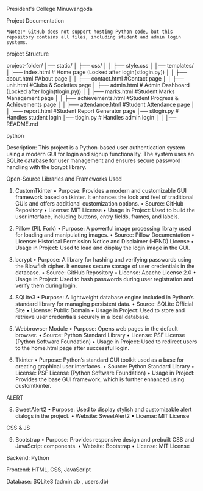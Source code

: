 ﻿President's College Minuwangoda
 
  Project Documentation
  

    *Note:* GitHub does not support hosting Python code, but this repository contains all files, including student and admin login systems.


 project Structure
 
project-folder/
│── static/
│   ├── css/
│   │   ├── style.css
│   │── templates/
│   ├── index.html   # Home page (Locked after login(stlogin.py))
│   │   ├── about.html     #About page
│   │   ├── contact.html   #Contact page 
│   │   ├── unit.html      #Clubs & Societies page 
│   ├── admin.html   # Admin Dashboard (Locked after login(tlogin.py))
│   │   ├── marks.html          #Student Marks Management page
│   │   ├── achievements.html   #Student Progress & Achievements page
│   │   ├── attendance.html     #Student Attendance page
│   │   ├── report.html         #Student Report Generator page
│── stlogin.py      # Handles student login
│── tlogin.py       # Handles admin login
│   │
│── README.md


python

Description:
This project is a Python-based user authentication system using a modern GUI for login
and signup functionality. The system uses an SQLite database for user management and
ensures secure password handling with the bcrypt library.

Open-Source Libraries and Frameworks Used


1. CustomTkinter
• Purpose: Provides a modern and customizable GUI framework based on tkinter.
It enhances the look and feel of traditional GUIs and offers additional customization
options.
• Source: GitHub Repository
• License: MIT License
• Usage in Project: Used to build the user interface, including buttons, entry fields,
frames, and labels.

2. Pillow (PIL Fork)
• Purpose: A powerful image processing library used for loading and manipulating
images.
• Source: Pillow Documentation
• License: Historical Permission Notice and Disclaimer (HPND) License
• Usage in Project: Used to load and display the login image in the GUI.

3. bcrypt
• Purpose: A library for hashing and verifying passwords using the Blowfish cipher. It
ensures secure storage of user credentials in the database.
• Source: GitHub Repository
• License: Apache License 2.0
• Usage in Project: Used to hash passwords during user registration and verify them
during login.

4. SQLite3
• Purpose: A lightweight database engine included in Python’s standard library for
managing persistent data.
• Source: SQLite Official Site
• License: Public Domain
• Usage in Project: Used to store and retrieve user credentials securely in a local
database.

5. Webbrowser Module
• Purpose: Opens web pages in the default browser.
• Source: Python Standard Library
• License: PSF License (Python Software Foundation)
• Usage in Project: Used to redirect users to the home.html page after successful
login.

6. Tkinter
• Purpose: Python’s standard GUI toolkit used as a base for creating graphical user
interfaces.
• Source: Python Standard Library
• License: PSF License (Python Software Foundation)
• Usage in Project: Provides the base GUI framework, which is further enhanced
using customtkinter.

ALERT

8. SweetAlert2
• Purpose: Used to display stylish and customizable alert dialogs in the project.
• Website: SweetAlert2
• License: MIT License

CSS & JS

9. Bootstrap
• Purpose: Provides responsive design and prebuilt CSS and JavaScript components.
• Website: Bootstrap
• License: MIT License


Backend: Python 

Frontend: HTML, CSS, JavaScript

Database: SQLite3 (admin.db , users.db)
